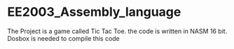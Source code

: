 # EE2003_Assembly_language
The Project is a game called Tic Tac Toe. the code is written in NASM 16 bit. Dosbox is needed to compile this code
